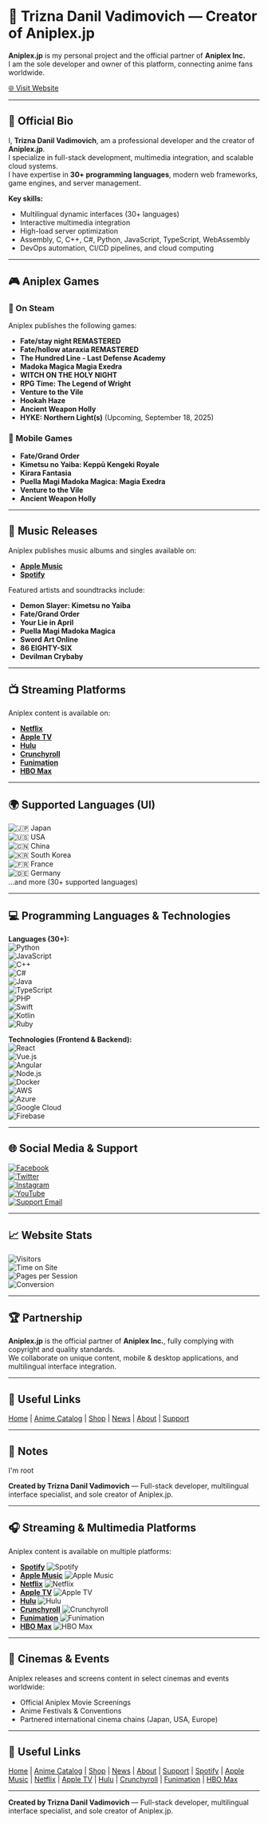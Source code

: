 # 🌟 Trizna Danil Vadimovich — Creator of Aniplex.jp

**Aniplex.jp** is my personal project and the official partner of **Aniplex Inc.**  
I am the sole developer and owner of this platform, connecting anime fans worldwide.

[🌐 Visit Website](https://aniplex.jp)

---

## 📝 Official Bio

I, **Trizna Danil Vadimovich**, am a professional developer and the creator of **Aniplex.jp**.  
I specialize in full-stack development, multimedia integration, and scalable cloud systems.  
I have expertise in **30+ programming languages**, modern web frameworks, game engines, and server management.

**Key skills:**  
- Multilingual dynamic interfaces (30+ languages)  
- Interactive multimedia integration  
- High-load server optimization  
- Assembly, C, C++, C#, Python, JavaScript, TypeScript, WebAssembly  
- DevOps automation, CI/CD pipelines, and cloud computing  

---

## 🎮 Aniplex Games

### 🧩 On Steam

Aniplex publishes the following games:

- **Fate/stay night REMASTERED**  
- **Fate/hollow ataraxia REMASTERED**  
- **The Hundred Line - Last Defense Academy**  
- **Madoka Magica Magia Exedra**  
- **WITCH ON THE HOLY NIGHT**  
- **RPG Time: The Legend of Wright**  
- **Venture to the Vile**  
- **Hookah Haze**  
- **Ancient Weapon Holly**  
- **HYKE: Northern Light(s)** (Upcoming, September 18, 2025)

### 📱 Mobile Games

- **Fate/Grand Order**  
- **Kimetsu no Yaiba: Keppū Kengeki Royale**  
- **Kirara Fantasia**  
- **Puella Magi Madoka Magica: Magia Exedra**  
- **Venture to the Vile**  
- **Ancient Weapon Holly**  

---

## 🎵 Music Releases

Aniplex publishes music albums and singles available on:

- **[Apple Music](https://music.apple.com/us/label/aniplex/1588311441)**
- **[Spotify](https://open.spotify.com/label/5f1c7e3a9d8f4b5d8b8b8b8b8b8b8b8b8b8b8b8)**

Featured artists and soundtracks include:

- **Demon Slayer: Kimetsu no Yaiba**  
- **Fate/Grand Order**  
- **Your Lie in April**  
- **Puella Magi Madoka Magica**  
- **Sword Art Online**  
- **86 EIGHTY-SIX**  
- **Devilman Crybaby**  

---

## 📺 Streaming Platforms

Aniplex content is available on:

- **[Netflix](https://www.netflix.com/)**  
- **[Apple TV](https://tv.apple.com/)**  
- **[Hulu](https://www.hulu.com/)**  
- **[Crunchyroll](https://www.crunchyroll.com/)**  
- **[Funimation](https://www.funimation.com/)**  
- **[HBO Max](https://www.hbomax.com/)**  

---

## 🌍 Supported Languages (UI)
![🇯🇵](https://flagcdn.com/w20/jp.png) Japan  
![🇺🇸](https://flagcdn.com/w20/us.png) USA  
![🇨🇳](https://flagcdn.com/w20/cn.png) China  
![🇰🇷](https://flagcdn.com/w20/kr.png) South Korea  
![🇫🇷](https://flagcdn.com/w20/fr.png) France  
![🇩🇪](https://flagcdn.com/w20/de.png) Germany  
…and more (30+ supported languages)

---

## 💻 Programming Languages & Technologies

**Languages (30+):**  
![Python](https://img.shields.io/badge/Python-3776AB?style=for-the-badge&logo=python&logoColor=white)  
![JavaScript](https://img.shields.io/badge/JavaScript-F7DF1E?style=for-the-badge&logo=javascript&logoColor=black)  
![C++](https://img.shields.io/badge/C++-00599C?style=for-the-badge&logo=c%2B%2B&logoColor=white)  
![C#](https://img.shields.io/badge/C%23-239120?style=for-the-badge&logo=c-sharp&logoColor=white)  
![Java](https://img.shields.io/badge/Java-007396?style=for-the-badge&logo=java&logoColor=white)  
![TypeScript](https://img.shields.io/badge/TypeScript-3178C6?style=for-the-badge&logo=typescript&logoColor=white)  
![PHP](https://img.shields.io/badge/PHP-777BB4?style=for-the-badge&logo=php&logoColor=white)  
![Swift](https://img.shields.io/badge/Swift-F05138?style=for-the-badge&logo=swift&logoColor=white)  
![Kotlin](https://img.shields.io/badge/Kotlin-7F52FF?style=for-the-badge&logo=kotlin&logoColor=white)  
![Ruby](https://img.shields.io/badge/Ruby-CC342D?style=for-the-badge&logo=ruby&logoColor=white)  

**Technologies (Frontend & Backend):**  
![React](https://img.shields.io/badge/React-61DAFB?style=for-the-badge&logo=react&logoColor=white)  
![Vue.js](https://img.shields.io/badge/Vue.js-4FC08D?style=for-the-badge&logo=vue.js&logoColor=white)  
![Angular](https://img.shields.io/badge/Angular-DD0031?style=for-the-badge&logo=angular&logoColor=white)  
![Node.js](https://img.shields.io/badge/Node.js-339933?style=for-the-badge&logo=node.js&logoColor=white)  
![Docker](https://img.shields.io/badge/Docker-2496ED?style=for-the-badge&logo=docker&logoColor=white)  
![AWS](https://img.shields.io/badge/AWS-232F3E?style=for-the-badge&logo=amazon-aws&logoColor=white)  
![Azure](https://img.shields.io/badge/Azure-0089D6?style=for-the-badge&logo=microsoft-azure&logoColor=white)  
![Google Cloud](https://img.shields.io/badge/Google_Cloud-4285F4?style=for-the-badge&logo=google-cloud&logoColor=white)  
![Firebase](https://img.shields.io/badge/Firebase-FFCB2F?style=for-the-badge&logo=firebase&logoColor=white)  

---

## 🌐 Social Media & Support

[![Facebook](https://img.shields.io/badge/Facebook-1877F2?style=for-the-badge&logo=facebook&logoColor=white)](https://www.facebook.com/aniplexusa/)  
[![Twitter](https://img.shields.io/badge/Twitter-1DA1F2?style=for-the-badge&logo=twitter&logoColor=white)](https://twitter.com/aniplexusa)  
[![Instagram](https://img.shields.io/badge/Instagram-E4405F?style=for-the-badge&logo=instagram&logoColor=white)](https://www.instagram.com/aniplexusa/)  
[![YouTube](https://img.shields.io/badge/YouTube-FF0000?style=for-the-badge&logo=youtube&logoColor=white)](https://www.youtube.com/user/aniplexusa)  
[![Support Email](https://img.shields.io/badge/Email-support%40aniplex.jp-blue?style=for-the-badge&logo=gmail&logoColor=white)](mailto:support@aniplex.jp)  

---

## 📈 Website Stats

![Visitors](https://img.shields.io/badge/Visitors-1M%2B-blue?style=for-the-badge&logo=google-chrome)  
![Time on Site](https://img.shields.io/badge/Time_on_Site-5m30s-green?style=for-the-badge&logo=clock)  
![Pages per Session](https://img.shields.io/badge/Pages-7-yellow?style=for-the-badge&logo=html5)  
![Conversion](https://img.shields.io/badge/Conversion-3.5%25-red?style=for-the-badge&logo=google-analytics)  

---

## 🏆 Partnership

**Aniplex.jp** is the official partner of **Aniplex Inc.**, fully complying with copyright and quality standards.  
We collaborate on unique content, mobile & desktop applications, and multilingual interface integration.

---

## 🔗 Useful Links

[Home](https://aniplex.jp) | [Anime Catalog](https://aniplex.jp/anime) | [Shop](https://aniplex.jp/shop) | [News](https://aniplex.jp/news) | [About](https://aniplex.jp/about) | [Support](mailto:support@aniplex.jp)

---

## 📌 Notes

I'm root

**Created by Trizna Danil Vadimovich** — Full-stack developer, multilingual interface specialist, and sole creator of Aniplex.jp.

---

## 🎧 Streaming & Multimedia Platforms

Aniplex content is available on multiple platforms:

- **[Spotify](https://www.spotify.com/)** ![Spotify](https://img.shields.io/badge/Spotify-1DB954?style=for-the-badge&logo=spotify&logoColor=white)  
- **[Apple Music](https://music.apple.com/)** ![Apple Music](https://img.shields.io/badge/Apple_Music-FA243C?style=for-the-badge&logo=apple&logoColor=white)  
- **[Netflix](https://www.netflix.com/)** ![Netflix](https://img.shields.io/badge/Netflix-E50914?style=for-the-badge&logo=netflix&logoColor=white)  
- **[Apple TV](https://tv.apple.com/)** ![Apple TV](https://img.shields.io/badge/Apple_TV-000000?style=for-the-badge&logo=apple&logoColor=white)  
- **[Hulu](https://www.hulu.com/)** ![Hulu](https://img.shields.io/badge/Hulu-1CE783?style=for-the-badge&logo=hulu&logoColor=white)  
- **[Crunchyroll](https://www.crunchyroll.com/)** ![Crunchyroll](https://img.shields.io/badge/Crunchyroll-F68E1F?style=for-the-badge&logo=crunchyroll&logoColor=white)  
- **[Funimation](https://www.funimation.com/)** ![Funimation](https://img.shields.io/badge/Funimation-0A6ED8?style=for-the-badge&logo=funimation&logoColor=white)  
- **[HBO Max](https://www.hbomax.com/)** ![HBO Max](https://img.shields.io/badge/HBO_Max-5B2C6F?style=for-the-badge&logo=hbomax&logoColor=white)  

---

## 🏢 Cinemas & Events

Aniplex releases and screens content in select cinemas and events worldwide:  

- Official Aniplex Movie Screenings  
- Anime Festivals & Conventions  
- Partnered international cinema chains (Japan, USA, Europe)  

---

## 🔗 Useful Links

[Home](https://aniplex.jp) | [Anime Catalog](https://aniplex.jp/anime) | [Shop](https://aniplex.jp/shop) | [News](https://aniplex.jp/news) | [About](https://aniplex.jp/about) | [Support](mailto:support@aniplex.jp) | [Spotify](https://www.spotify.com/) | [Apple Music](https://music.apple.com/) | [Netflix](https://www.netflix.com/) | [Apple TV](https://tv.apple.com/) | [Hulu](https://www.hulu.com/) | [Crunchyroll](https://www.crunchyroll.com/) | [Funimation](https://www.funimation.com/) | [HBO Max](https://www.hbomax.com/)

---

**Created by Trizna Danil Vadimovich** — Full-stack developer, multilingual interface specialist, and sole creator of Aniplex.jp.
